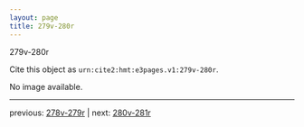 ```yaml
---
layout: page
title: 279v-280r
---
```


279v-280r

Cite this object as `urn:cite2:hmt:e3pages.v1:279v-280r`.

No image available. 



---

previous: [278v-279r](../278v-279r/) | next: [280v-281r](../280v-281r/)